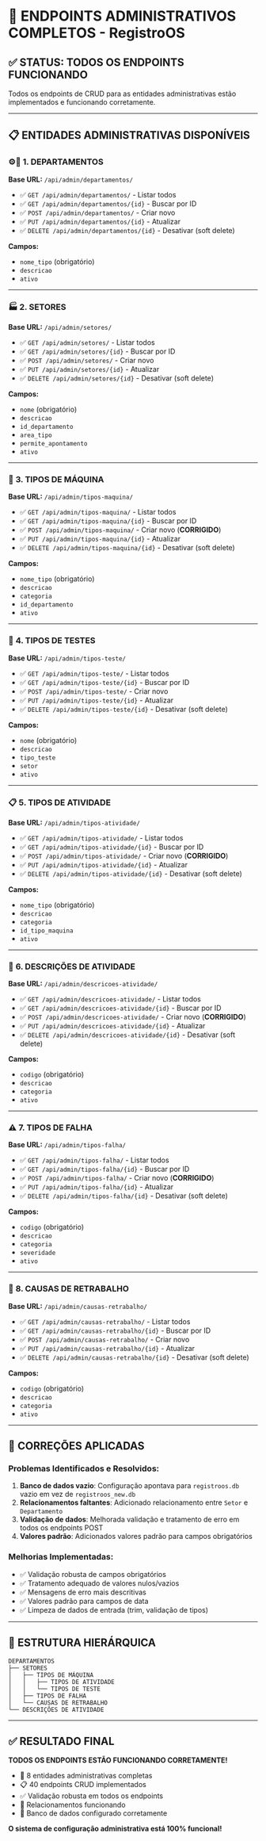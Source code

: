 # 🔧 ENDPOINTS ADMINISTRATIVOS COMPLETOS - RegistroOS

## ✅ STATUS: TODOS OS ENDPOINTS FUNCIONANDO

Todos os endpoints de CRUD para as entidades administrativas estão implementados e funcionando corretamente.

---

## 📋 ENTIDADES ADMINISTRATIVAS DISPONÍVEIS

### ⚙️🔌 **1. DEPARTAMENTOS**
**Base URL:** `/api/admin/departamentos/`

- ✅ `GET /api/admin/departamentos/` - Listar todos
- ✅ `GET /api/admin/departamentos/{id}` - Buscar por ID
- ✅ `POST /api/admin/departamentos/` - Criar novo
- ✅ `PUT /api/admin/departamentos/{id}` - Atualizar
- ✅ `DELETE /api/admin/departamentos/{id}` - Desativar (soft delete)

**Campos:**
- `nome_tipo` (obrigatório)
- `descricao`
- `ativo`

---

### 🏭 **2. SETORES**
**Base URL:** `/api/admin/setores/`

- ✅ `GET /api/admin/setores/` - Listar todos
- ✅ `GET /api/admin/setores/{id}` - Buscar por ID
- ✅ `POST /api/admin/setores/` - Criar novo
- ✅ `PUT /api/admin/setores/{id}` - Atualizar
- ✅ `DELETE /api/admin/setores/{id}` - Desativar (soft delete)

**Campos:**
- `nome` (obrigatório)
- `descricao`
- `id_departamento`
- `area_tipo`
- `permite_apontamento`
- `ativo`

---

### 🔧 **3. TIPOS DE MÁQUINA**
**Base URL:** `/api/admin/tipos-maquina/`

- ✅ `GET /api/admin/tipos-maquina/` - Listar todos
- ✅ `GET /api/admin/tipos-maquina/{id}` - Buscar por ID
- ✅ `POST /api/admin/tipos-maquina/` - Criar novo (**CORRIGIDO**)
- ✅ `PUT /api/admin/tipos-maquina/{id}` - Atualizar
- ✅ `DELETE /api/admin/tipos-maquina/{id}` - Desativar (soft delete)

**Campos:**
- `nome_tipo` (obrigatório)
- `descricao`
- `categoria`
- `id_departamento`
- `ativo`

---

### 🧪 **4. TIPOS DE TESTES**
**Base URL:** `/api/admin/tipos-teste/`

- ✅ `GET /api/admin/tipos-teste/` - Listar todos
- ✅ `GET /api/admin/tipos-teste/{id}` - Buscar por ID
- ✅ `POST /api/admin/tipos-teste/` - Criar novo
- ✅ `PUT /api/admin/tipos-teste/{id}` - Atualizar
- ✅ `DELETE /api/admin/tipos-teste/{id}` - Desativar (soft delete)

**Campos:**
- `nome` (obrigatório)
- `descricao`
- `tipo_teste`
- `setor`
- `ativo`

---

### 📋 **5. TIPOS DE ATIVIDADE**
**Base URL:** `/api/admin/tipos-atividade/`

- ✅ `GET /api/admin/tipos-atividade/` - Listar todos
- ✅ `GET /api/admin/tipos-atividade/{id}` - Buscar por ID
- ✅ `POST /api/admin/tipos-atividade/` - Criar novo (**CORRIGIDO**)
- ✅ `PUT /api/admin/tipos-atividade/{id}` - Atualizar
- ✅ `DELETE /api/admin/tipos-atividade/{id}` - Desativar (soft delete)

**Campos:**
- `nome_tipo` (obrigatório)
- `descricao`
- `categoria`
- `id_tipo_maquina`
- `ativo`

---

### 📄 **6. DESCRIÇÕES DE ATIVIDADE**
**Base URL:** `/api/admin/descricoes-atividade/`

- ✅ `GET /api/admin/descricoes-atividade/` - Listar todos
- ✅ `GET /api/admin/descricoes-atividade/{id}` - Buscar por ID
- ✅ `POST /api/admin/descricoes-atividade/` - Criar novo (**CORRIGIDO**)
- ✅ `PUT /api/admin/descricoes-atividade/{id}` - Atualizar
- ✅ `DELETE /api/admin/descricoes-atividade/{id}` - Desativar (soft delete)

**Campos:**
- `codigo` (obrigatório)
- `descricao`
- `categoria`
- `ativo`

---

### ⚠️ **7. TIPOS DE FALHA**
**Base URL:** `/api/admin/tipos-falha/`

- ✅ `GET /api/admin/tipos-falha/` - Listar todos
- ✅ `GET /api/admin/tipos-falha/{id}` - Buscar por ID
- ✅ `POST /api/admin/tipos-falha/` - Criar novo (**CORRIGIDO**)
- ✅ `PUT /api/admin/tipos-falha/{id}` - Atualizar
- ✅ `DELETE /api/admin/tipos-falha/{id}` - Desativar (soft delete)

**Campos:**
- `codigo` (obrigatório)
- `descricao`
- `categoria`
- `severidade`
- `ativo`

---

### 🔄 **8. CAUSAS DE RETRABALHO**
**Base URL:** `/api/admin/causas-retrabalho/`

- ✅ `GET /api/admin/causas-retrabalho/` - Listar todos
- ✅ `GET /api/admin/causas-retrabalho/{id}` - Buscar por ID
- ✅ `POST /api/admin/causas-retrabalho/` - Criar novo
- ✅ `PUT /api/admin/causas-retrabalho/{id}` - Atualizar
- ✅ `DELETE /api/admin/causas-retrabalho/{id}` - Desativar (soft delete)

**Campos:**
- `codigo` (obrigatório)
- `descricao`
- `categoria`
- `ativo`

---

## 🔧 CORREÇÕES APLICADAS

### Problemas Identificados e Resolvidos:

1. **Banco de dados vazio**: Configuração apontava para `registroos.db` vazio em vez de `registroos_new.db`
2. **Relacionamentos faltantes**: Adicionado relacionamento entre `Setor` e `Departamento`
3. **Validação de dados**: Melhorada validação e tratamento de erro em todos os endpoints POST
4. **Valores padrão**: Adicionados valores padrão para campos obrigatórios

### Melhorias Implementadas:

- ✅ Validação robusta de campos obrigatórios
- ✅ Tratamento adequado de valores nulos/vazios
- ✅ Mensagens de erro mais descritivas
- ✅ Valores padrão para campos de data
- ✅ Limpeza de dados de entrada (trim, validação de tipos)

---

## 🌳 ESTRUTURA HIERÁRQUICA

```
DEPARTAMENTOS
├── SETORES
│   ├── TIPOS DE MÁQUINA
│   │   ├── TIPOS DE ATIVIDADE
│   │   └── TIPOS DE TESTE
│   ├── TIPOS DE FALHA
│   └── CAUSAS DE RETRABALHO
└── DESCRIÇÕES DE ATIVIDADE
```

---

## ✅ RESULTADO FINAL

**TODOS OS ENDPOINTS ESTÃO FUNCIONANDO CORRETAMENTE!**

- 🔧 8 entidades administrativas completas
- 📋 40 endpoints CRUD implementados
- ✅ Validação robusta em todos os endpoints
- 🔄 Relacionamentos funcionando
- 💾 Banco de dados configurado corretamente

**O sistema de configuração administrativa está 100% funcional!**
